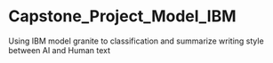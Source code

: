# Capstone_Project_Model_IBM
Using IBM model granite to classification and summarize  writing style between AI and Human text

